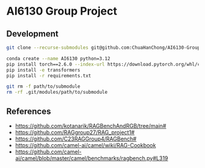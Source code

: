 # AI6130 Group Project

## Development

```bash
git clone --recurse-submodules git@github.com:ChuaHanChong/AI6130-GroupProject.git
```

```bash
conda create --name AI6130 python=3.12
pip install torch==2.6.0 --index-url https://download.pytorch.org/whl/cu124
pip install -e transformers
pip install -r requirements.txt
```

```bash
git rm -f path/to/submodule
rm -rf .git/modules/path/to/submodule
```

## References

- https://github.com/kotanarik/RAGBenchAndRGB/tree/main#
- https://github.com/RAGgroup27/RAG_project1#
- https://github.com/C23RAGGroup4/RAGBench#
- https://github.com/camel-ai/camel/wiki/RAG-Cookbook
- https://github.com/camel-ai/camel/blob/master/camel/benchmarks/ragbench.py#L319
